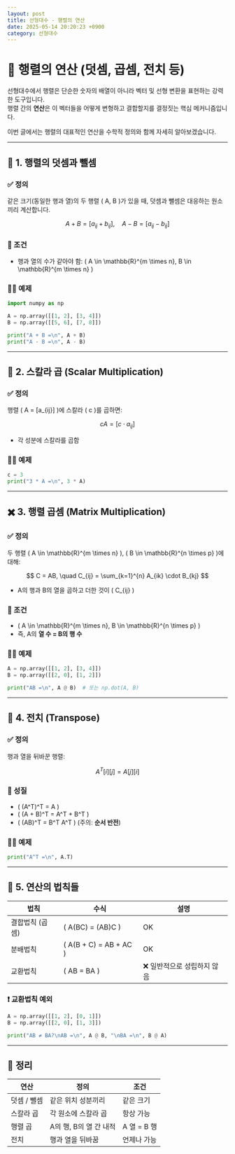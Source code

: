 ```yaml
---
layout: post
title: 선형대수 - 행렬의 연산
date: 2025-05-14 20:20:23 +0900
category: 선형대수
---
```

# 🔄 행렬의 연산 (덧셈, 곱셈, 전치 등)

선형대수에서 행렬은 단순한 숫자의 배열이 아니라 벡터 및 선형 변환을 표현하는 강력한 도구입니다.  
행렬 간의 **연산**은 이 벡터들을 어떻게 변형하고 결합할지를 결정짓는 핵심 메커니즘입니다.

이번 글에서는 행렬의 대표적인 연산을 수학적 정의와 함께 자세히 알아보겠습니다.

---

## 🧮 1. 행렬의 덧셈과 뺄셈

### ✅ 정의

같은 크기(동일한 행과 열)의 두 행렬 \( A, B \)가 있을 때, 덧셈과 뺄셈은 대응하는 원소끼리 계산합니다.

$$
A + B = [a_{ij} + b_{ij}], \quad A - B = [a_{ij} - b_{ij}]
$$

### 📌 조건

- 행과 열의 수가 같아야 함: \( A \in \mathbb{R}^{m \times n}, B \in \mathbb{R}^{m \times n} \)

### 🧑‍💻 예제

```python
import numpy as np

A = np.array([[1, 2], [3, 4]])
B = np.array([[5, 6], [7, 8]])

print("A + B =\n", A + B)
print("A - B =\n", A - B)
```

---

## 🎯 2. 스칼라 곱 (Scalar Multiplication)

### ✅ 정의

행렬 \( A = [a_{ij}] \)에 스칼라 \( c \)를 곱하면:

$$
cA = [c \cdot a_{ij}]
$$

- 각 성분에 스칼라를 곱함

### 🧑‍💻 예제

```python
c = 3
print("3 * A =\n", 3 * A)
```

---

## ✖️ 3. 행렬 곱셈 (Matrix Multiplication)

### ✅ 정의

두 행렬 \( A \in \mathbb{R}^{m \times n} \), \( B \in \mathbb{R}^{n \times p} \)에 대해:

$$
C = AB, \quad C_{ij} = \sum_{k=1}^{n} A_{ik} \cdot B_{kj}
$$

- A의 행과 B의 열을 곱하고 더한 것이 \( C_{ij} \)

### 📌 조건

- \( A \in \mathbb{R}^{m \times n}, B \in \mathbb{R}^{n \times p} \)
- 즉, A의 **열 수 = B의 행 수**

### 🧑‍💻 예제

```python
A = np.array([[1, 2], [3, 4]])
B = np.array([[2, 0], [1, 2]])

print("AB =\n", A @ B)  # 또는 np.dot(A, B)
```

---

## 🔁 4. 전치 (Transpose)

### ✅ 정의

행과 열을 뒤바꾼 행렬:

$$
A^T[i][j] = A[j][i]
$$

### 📌 성질

- \( (A^T)^T = A \)
- \( (A + B)^T = A^T + B^T \)
- \( (AB)^T = B^T A^T \) (주의: **순서 반전**)

### 🧑‍💻 예제

```python
print("A^T =\n", A.T)
```

---

## 📏 5. 연산의 법칙들

| 법칙 | 수식 | 설명 |
|------|------|------|
| 결합법칙 (곱셈) | \( A(BC) = (AB)C \) | OK |
| 분배법칙 | \( A(B + C) = AB + AC \) | OK |
| 교환법칙 | \( AB = BA \) | ❌ 일반적으로 성립하지 않음 |

### ❗ 교환법칙 예외

```python
A = np.array([[1, 2], [0, 1]])
B = np.array([[2, 0], [1, 3]])

print("AB ≠ BA?\nAB =\n", A @ B, "\nBA =\n", B @ A)
```

---

## 🧾 정리

| 연산 | 정의 | 조건 |
|------|------|------|
| 덧셈 / 뺄셈 | 같은 위치 성분끼리 | 같은 크기 |
| 스칼라 곱 | 각 원소에 스칼라 곱 | 항상 가능 |
| 행렬 곱 | A의 행, B의 열 간 내적 | A 열 = B 행 |
| 전치 | 행과 열을 뒤바꿈 | 언제나 가능 |